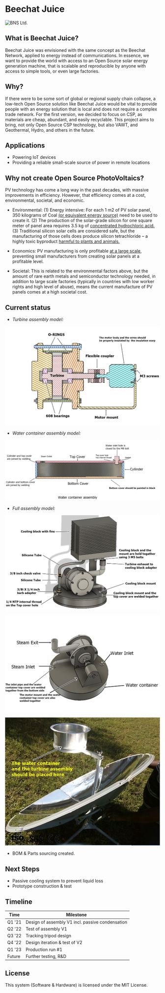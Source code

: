 # Beechat Juice

![BNS Ltd.](http://176.58.110.19/wp-content/uploads/2021/02/powered-by-1.png)


## What is Beechat Juice?

Beechat Juice was envisioned with the same concept as the Beechat Network, applied to energy instead of communications. In essence, we want to provide the world with access to an Open Source solar energy generation machine, that is scalable and reproducible by anyone with access to simple tools, or even large factories. 

## Why?
If there were to be some sort of global or regional supply chain collapse, a low-tech Open Source solution like Beechat Juice would be vital to provide people with an energy solution that is local and does not require a complex trade network.
For the first version, we decided to focus on CSP, as materials are cheap, abundant, and easily recyclable. This project aims to bring, not only Open Source CSP technology, but also VAWT, and Geothermal, Hydro, and others in the future.

## Applications
- Powering IoT devices
- Providing a reliable small-scale source of power in remote locations

## Why not create Open Source PhotoVoltaics?
PV technology has come a long way in the past decades, with massive improvements in efficiency. However, that efficiency comes at a cost, environmental, societal, and economic. 

* Environmental:
 (1) Energy intensive: For each 1 m2 of PV solar panel, 350 kilograms of Coal [(or equivalent energy source)](https://archive.is/qwr3C) need to be used to create it. 
(2) The production of the solar-grade silicon for one square meter of panel area requires 3.5 kg of [concentrated hydrochloric acid.](https://archive.is/DGjY6)
(3) Traditional silicon solar cells are considered safe, but the manufacturing of those cells does produce silicon tetrachloride – a highly toxic byproduct [harmful to plants and animals.](https://archive.is/7rOMM)

* Economics:
PV manufacturing is only profitable [at a large scale](https://archive.is/6F7nl), preventing small manufacturers from creating solar panels at a profitable level.

* Societal:
This is related to the environmental factors above, but the amount of rare earth metals and semiconductor technology needed, in addition to large scale factories (typically in countries with low worker rights and high level of abuse), means the current manufacture of PV panels comes at a high societal cost.

## Current status

  - *Turbine assembly model:*
  
  ![turbine-assembly](https://raw.githubusercontent.com/BeechatNetworkSystemsLtd/BeechatJuice/main/Turbine%20assembly.jpg)
- *Water container assembly model:*

![water-assembly](https://raw.githubusercontent.com/BeechatNetworkSystemsLtd/BeechatJuice/main/Water%20container%20assembly.jpg)
- *Full assembly model:*

![full-assembly](https://raw.githubusercontent.com/BeechatNetworkSystemsLtd/BeechatJuice/main/Condenser.jpg)

![full-assembly](https://raw.githubusercontent.com/BeechatNetworkSystemsLtd/BeechatJuice/main/Final%20assembly.jpg)

![full-assembly](https://raw.githubusercontent.com/BeechatNetworkSystemsLtd/BeechatJuice/main/Dish.jpg)

- BOM & Parts sourcing created.
 
## Next Steps
- Passive cooling system to prevent liquid loss
- Prototype construction & test

## Timeline

| Time | Milestone |
| ------ | ------ |
| Q1 '21 | Design of assembly V1 incl. passive condensation |
| Q2 '22 | Test of assembly V1 |
| Q3 '22 | Tracking tripod design |
| Q4 '22 | Design iteration & test of V2 |
| Q1 '23 | Production run #1 |
| Future | Further testing, R&D |

## License
This system (Software & Hardware) is licensed under the MIT License.
